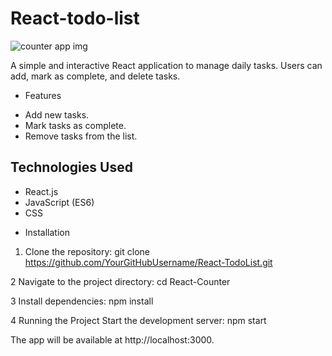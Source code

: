 # React-todo-list #
![counter app img](https://github.com/user-attachments/assets/124bad7a-f3ed-478b-8406-178440be3983)


A simple and interactive React application to manage daily tasks. Users can add, mark as complete, and delete tasks.

* Features
- Add new tasks.
- Mark tasks as complete.
- Remove tasks from the list.

## Technologies Used
- React.js
- JavaScript (ES6)
- CSS

* Installation
1. Clone the repository:
   git clone https://github.com/YourGitHubUsername/React-TodoList.git


2 Navigate to the project directory:
 cd React-Counter

3 Install dependencies:
 npm install

4 Running the Project
 Start the development server:
  npm start

The app will be available at http://localhost:3000.

